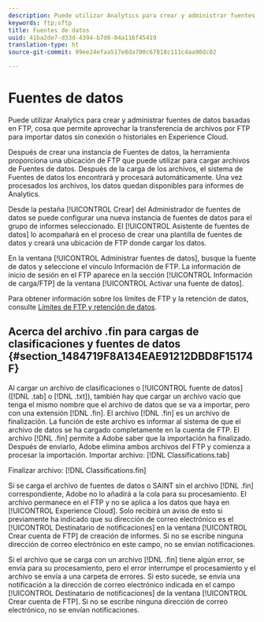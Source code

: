 ```yaml
---
description: Puede utilizar Analytics para crear y administrar fuentes de datos basadas en FTP, cosa que permite aprovechar la transferencia de archivos por FTP para importar datos sin conexión o historiales en Experience Cloud.
keywords: ftp;sftp
title: Fuentes de datos
uuid: 41ba2de7-d33d-4394-b7d8-04a116f45419
translation-type: ht
source-git-commit: 99ee24efaa517e8da700c67818c111c4aa90dc02

---
```



# Fuentes de datos

Puede utilizar Analytics para crear y administrar fuentes de datos basadas en FTP, cosa que permite aprovechar la transferencia de archivos por FTP para importar datos sin conexión o historiales en Experience Cloud.

Después de crear una instancia de Fuentes de datos, la herramienta proporciona una ubicación de FTP que puede utilizar para cargar archivos de Fuentes de datos. Después de la carga de los archivos, el sistema de Fuentes de datos los encontrará y procesará automáticamente. Una vez procesados los archivos, los datos quedan disponibles para informes de Analytics.

Desde la pestaña [!UICONTROL Crear] del Administrador de fuentes de datos se puede configurar una nueva instancia de fuentes de datos para el grupo de informes seleccionado. El [!UICONTROL Asistente de fuentes de datos] lo acompañará en el proceso de crear una plantilla de fuentes de datos y creará una ubicación de FTP donde cargar los datos.

En la ventana [!UICONTROL Administrar fuentes de datos], busque la fuente de datos y seleccione el vínculo Información de FTP. La información de inicio de sesión en el FTP aparece en la sección [!UICONTROL Información de carga/FTP] de la ventana [!UICONTROL Activar una fuente de datos].

Para obtener información sobre los límites de FTP y la retención de datos, consulte [Límites de FTP y retención de datos](/help/export/ftp-and-sftp/ftp-limits.md).

## Acerca del archivo .fin para cargas de clasificaciones y fuentes de datos {#section_1484719F8A134EAE91212DBD8F15174F}

Al cargar un archivo de clasificaciones o [!UICONTROL fuente de datos] ([!DNL .tab] o [!DNL .txt]), también hay que cargar un archivo vacío que tenga el mismo nombre que el archivo de datos que se va a importar, pero con una extensión [!DNL .fin]. El archivo [!DNL .fin] es un archivo de finalización. La función de este archivo es informar al sistema de que el archivo de datos se ha cargado completamente en la cuenta de FTP. El archivo [!DNL .fin] permite a Adobe saber que la importación ha finalizado. Después de enviarlo, Adobe elimina ambos archivos del FTP y comienza a procesar la importación.
Importar archivo: [!DNL Classifications.tab]

Finalizar archivo: [!DNL Classifications.fin]

Si se carga el archivo de fuentes de datos o SAINT sin el archivo [!DNL .fin] correspondiente, Adobe no lo añadirá a la cola para su procesamiento. El archivo permanece en el FTP y no se aplica a los datos que haya en [!UICONTROL Experience Cloud]. Solo recibirá un aviso de esto si previamente ha indicado que su dirección de correo electrónico es el [!UICONTROL Destinatario de notificaciones] en la ventana [!UICONTROL Crear cuenta de FTP] de creación de informes. Si no se escribe ninguna dirección de correo electrónico en este campo, no se envían notificaciones.

Si el archivo que se carga con un archivo [!DNL .fin] tiene algún error, se envía para su procesamiento, pero el error interrumpe el procesamiento y el archivo se envía a una carpeta de errores. Si esto sucede, se envía una notificación a la dirección de correo electrónico indicada en el campo [!UICONTROL Destinatario de notificaciones] de la ventana [!UICONTROL Crear cuenta de FTP]. Si no se escribe ninguna dirección de correo electrónico, no se envían notificaciones.
